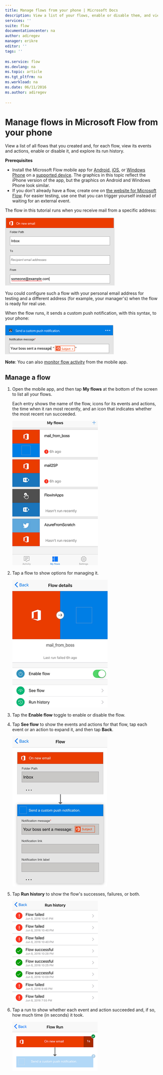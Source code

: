 ```yaml
---
title: Manage flows from your phone | Microsoft Docs
description: View a list of your flows, enable or disable them, and view each flow's event/s, action/s, and run history
services: ''
suite: flow
documentationcenter: na
author: adiregev
manager: erikre
editor: ''
tags: ''

ms.service: flow
ms.devlang: na
ms.topic: article
ms.tgt_pltfrm: na
ms.workload: na
ms.date: 06/11/2016
ms.author: adiregev

---
```

# Manage flows in Microsoft Flow from your phone
View a list of all flows that you created and, for each flow, view its events and actions, enable or disable it, and explore its run history.

**Prerequisites**

* Install the Microsoft Flow mobile app for [Android](https://aka.ms/flowmobiledocsandroid), [iOS](https://aka.ms/flowmobiledocsios), or [Windows Phone](https://aka.ms/flowmobilewindows) on a [supported device](getting-started.md#use-the-mobile-app). The graphics in this topic reflect the iPhone version of the app, but the graphics on Android and Windows Phone look similar.
* If you don't already have a flow, create one on [the website for Microsoft Flow](https://flow.microsoft.com/). For easier testing, use one that you can trigger yourself instead of waiting for an external event.

The flow in this tutorial runs when you receive mail from a specific address:

![Trigger flow on receipt of mail from specific address](./media/mobile-manage-flows/create-trigger.png)

You could configure such a flow with your personal email address for testing and a different address (for example, your manager's) when the flow is ready for real use.

When the flow runs, it sends a custom push notification, with this syntax, to your phone:

![Send message to Slack](./media/mobile-manage-flows/create-event.png)

**Note**: You can also [monitor flow activity](mobile-monitor-activity.md) from the mobile app.

## Manage a flow
1. Open the mobile app, and then tap **My flows** at the bottom of the screen to list all your flows.
   
    Each entry shows the name of the flow, icons for its events and actions, the time when it ran most recently, and an icon that indicates whether the most recent run succeeded.
   
    ![List of flows](./media/mobile-manage-flows/flow-list.png)
2. Tap a flow to show options for managing it.
   
    ![Options to manage a flow](./media/mobile-manage-flows/flow-details.png)
3. Tap the **Enable flow** toggle to enable or disable the flow.
4. Tap **See flow** to show the events and actions for that flow, tap each event or an action to expand it, and then tap **Back**.
   
    ![Events and actions for a flow](./media/mobile-manage-flows/flow-event-action.png)
5. Tap **Run history** to show the flow's successes, failures, or both.
   
    ![List of runs](./media/mobile-manage-flows/history-mixed.png)
6. Tap a run to show whether each event and action succeeded and, if so, how much time (in seconds) it took.
   
    ![Run details](./media/mobile-manage-flows/flow-run.png)


